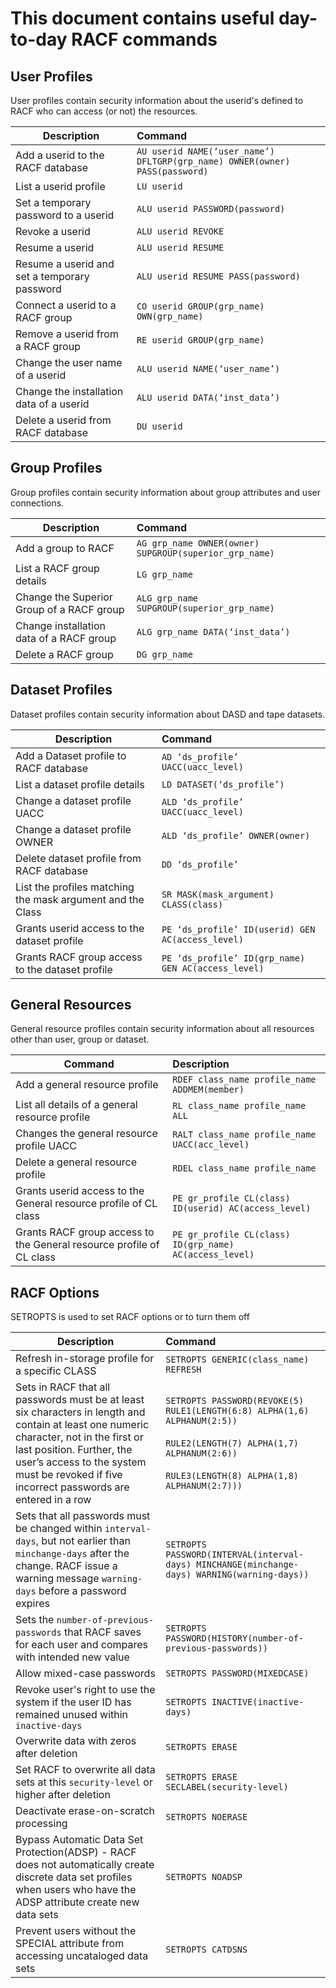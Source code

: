 # This document contains useful day-to-day RACF commands

## User Profiles
User profiles contain security information about the userid's defined to RACF who can access (or not) the resources.

| Description       | Command          |
|-------------------|:-----------------|
| Add a userid to the RACF database | ```AU userid NAME(‘user_name’) DFLTGRP(grp_name) OWNER(owner) PASS(password)``` |
| List a userid profile | ```LU userid``` |
| Set a temporary password to a userid | ```ALU userid PASSWORD(password)``` |
| Revoke a userid | ```ALU userid REVOKE``` |
| Resume a userid | ```ALU userid RESUME``` |
| Resume a userid and set a temporary password | ```ALU userid RESUME PASS(password)``` |
| Connect a userid to a RACF group | ```CO userid GROUP(grp_name) OWN(grp_name)``` |
| Remove a userid from a RACF group | ```RE userid GROUP(grp_name)``` |
| Change the user name of a userid | ```ALU userid NAME(‘user_name’)``` |
| Change the installation data of a userid | ```ALU userid DATA(‘inst_data’)``` |
| Delete a userid from RACF database | ```DU userid``` |

## Group Profiles
Group profiles contain security information about group attributes and user connections.

| Description       | Command          |
|-------------------|:-----------------|
| Add a group to RACF | ```AG grp_name OWNER(owner) SUPGROUP(superior_grp_name)``` | 
| List a RACF group details | ```LG grp_name``` | 
| Change the Superior Group of a RACF group | ```ALG grp_name SUPGROUP(superior_grp_name)``` | 
| Change installation data of a RACF group | ```ALG grp_name DATA(‘inst_data’)``` | 
| Delete a RACF group | ```DG grp_name``` | 

## Dataset Profiles
Dataset profiles contain security information about DASD and tape datasets.

| Description       | Command          |
|-------------------|:-----------------|
| Add a Dataset profile to RACF database | ```AD ‘ds_profile’ UACC(uacc_level)``` | 
| List a dataset profile details | ```LD DATASET(‘ds_profile’)``` | 
| Change a dataset profile UACC | ```ALD ‘ds_profile’ UACC(uacc_level)``` | 
| Change a dataset profile OWNER | ```ALD ‘ds_profile’ OWNER(owner)``` | 
| Delete dataset profile from RACF database | ```DD ‘ds_profile’``` | 
| List the profiles matching the mask argument and the Class | ```SR MASK(mask_argument) CLASS(class)``` | 
| Grants userid access to the dataset profile | ```PE ‘ds_profile’ ID(userid) GEN AC(access_level)``` | 
| Grants RACF group access to the dataset profile | ```PE ‘ds_profile’ ID(grp_name) GEN AC(access_level)``` | 

## General Resources
General resource profiles contain security information about all resources other than user, group or dataset.

| Command       | Description |
|---------------|:---------|
| Add a general resource profile | ```RDEF class_name profile_name ADDMEM(member)``` | 
| List all details of a general resource profile | ```RL class_name profile_name ALL``` | 
| Changes the general resource profile UACC | ```RALT class_name profile_name UACC(acc_level)``` | 
| Delete a general resource profile | ```RDEL class_name profile_name``` | 
| Grants userid access to the General resource profile of CL class | ```PE gr_profile CL(class) ID(userid) AC(access_level)``` | 
| Grants RACF group access to the General resource profile of CL class | ```PE gr_profile CL(class) ID(grp_name) AC(access_level)``` | 

## RACF Options
SETROPTS is used to set RACF options or to turn them off

| Description       | Command          |
|-------------------|:-----------------|
| Refresh in-storage profile for a specific CLASS | ```SETROPTS GENERIC(class_name) REFRESH``` | 
| Sets in RACF that all passwords must be at least six characters in length and contain at least one numeric character, not in the first or last position. Further, the user’s access to the system must be revoked if five incorrect passwords are entered in a row | ```SETROPTS PASSWORD(REVOKE(5) RULE1(LENGTH(6:8) ALPHA(1,6) ALPHANUM(2:5))``` <br> <br> ```RULE2(LENGTH(7) ALPHA(1,7) ALPHANUM(2:6))``` <br> <br> ```RULE3(LENGTH(8) ALPHA(1,8) ALPHANUM(2:7)))``` |
|Sets that all passwords must be changed within ```interval-days```, but not earlier than  ```minchange-days``` after the change.  RACF issue a warning message ```warning-days``` before a password expires|```SETROPTS PASSWORD(INTERVAL(interval-days) MINCHANGE(minchange-days) WARNING(warning-days))```|
|Sets the ```number-of-previous-passwords``` that RACF saves for each user and compares with intended new value|```SETROPTS PASSWORD(HISTORY(number-of-previous-passwords))```|
|Allow mixed-case passwords|```SETROPTS PASSWORD(MIXEDCASE)```|
|Revoke user's right to use the system if the user ID has remained unused within ```inactive-days```|```SETROPTS INACTIVE(inactive-days)```|
|Overwrite data with zeros after deletion|```SETROPTS ERASE```|
|Set RACF to overwrite all data sets at this ```security-level``` or higher after deletion|```SETROPTS ERASE SECLABEL(security-level)```|
|Deactivate erase-on-scratch processing|```SETROPTS NOERASE```|
|Bypass Automatic Data Set Protection(ADSP) - RACF does not automatically create discrete data set profiles when users who have the ADSP attribute create new data sets|```SETROPTS NOADSP```|
|Prevent users without the SPECIAL attribute from accessing uncataloged data sets|```SETROPTS CATDSNS```|








